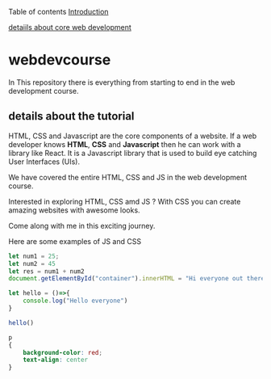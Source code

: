 Table of contents
[Introduction](#webdevcourse)

[detaiils about core web development](#details-about-the-tutorial)
# webdevcourse
In This repository there is everything from starting to end in the web development course.

## details about the tutorial
HTML, CSS and Javascript are the core components of a website. If a web developer knows **HTML**, **CSS** and **Javascript** then he can work with a library like React. It is a Javascript library that is used to build eye catching User Interfaces (UIs).

We have covered the entire HTML, CSS and JS in the web development course.

Interested in exploring HTML, CSS amd JS ? With CSS you can create amazing websites with awesome looks.

Come along with me in this exciting journey.

Here are some examples of JS and CSS

```js
let num1 = 25;
let num2 = 45
let res = num1 + num2
document.getElementById("container").innerHTML = "Hi everyone out there";

let hello = ()=>{
    console.log("Hello everyone")
}

hello()
```
```CSS
p
{
    background-color: red;
    text-align: center
}
```
